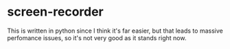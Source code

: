 # screen-recorder

This is written in python since I think it's far easier, but that leads to massive perfomance issues, so it's not very good as it stands right now.
